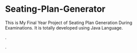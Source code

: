 # Seating-Plan-Generator

This is My Final Year Project of Seating Plan Generation During Examinations. It is totally developed using Java Language.












.


































































































































































































































































































.






































